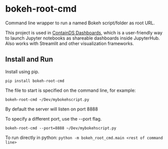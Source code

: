 # bokeh-root-cmd

Command line wrapper to run a named Bokeh script/folder as root URL.

This project is used in [ContainDS Dashboards](https://github.com/ideonate/cdsdashboards), which is a user-friendly 
way to launch Jupyter notebooks as shareable dashboards inside JupyterHub. Also works with Streamlit and other 
visualization frameworks.

## Install and Run

Install using pip.

```
pip install bokeh-root-cmd
```

The file to start is specified on the command line, for example:

```
bokeh-root-cmd ~/Dev/mybokehscript.py
```

By default the server will listen on port 8888

To specify a different port, use the --port flag.

```
bokeh-root-cmd --port=8888 ~/Dev/mybokehscript.py
```

To run directly in python: `python -m bokeh_root_cmd.main <rest of command line>`
